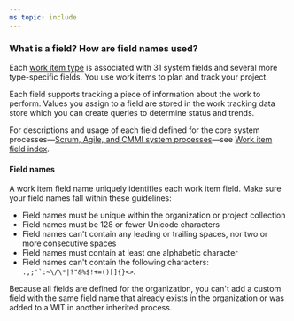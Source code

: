 ```yaml
---
ms.topic: include
---
```


<a id="field-reference">  </a>  

### What is a field? How are field names used?  

Each [work item type](/azure/devops/boards/backlogs/add-work-items) is associated with 31 system fields and several more type-specific fields. You use work items to plan and track your project.  

Each field supports tracking a piece of information about the work to perform. Values you assign to a field are stored in the work tracking data store which you can create queries to determine status and trends.    

For descriptions and usage of each field defined for the core system processes&mdash;[Scrum, Agile, and CMMI system processes](/azure/devops/boards/work-items/guidance/choose-process)&mdash;see [Work item field index](/azure/devops/boards/work-items/guidance/work-item-field).  

#### Field names  
A work item field name uniquely identifies each work item field. Make sure your field names fall within these guidelines:  

- Field names must be unique within the organization or project collection  
- Field names must be 128 or fewer Unicode characters  
- Field names can't contain any leading or trailing spaces, nor two or more consecutive spaces  
- Field names must contain at least one alphabetic character  
- Field names can't contain the following characters: ```.,;'`:~\/\*|?"&%$!+=()[]{}<>```.   

Because all fields are defined for the organization, you can't add a custom field with the same field name that already exists in the organization or was added to a WIT in another inherited process. 


<!-- 
16 person-name fields    
1024 rules per field   
128 picklist values per field     
-->